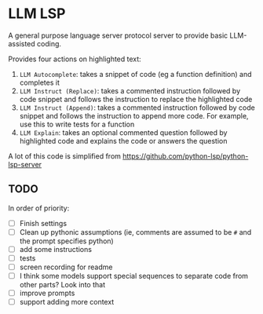 # LLM LSP
A general purpose language server protocol server to provide basic LLM-assisted
coding.

Provides four actions on highlighted text:
1. `LLM Autocomplete`: takes a snippet of code (eg a function definition) and
   completes it
2. `LLM Instruct (Replace)`: takes a commented instruction followed by code
   snippet and follows the instruction to replace the highlighted code
3. `LLM Instruct (Append)`: takes a commented instruction followed by code
   snippet and follows the instruction to append more code. For example, use
   this to write tests for a function
4. `LLM Explain`: takes an optional commented question followed by highlighted
  code and explains the code or answers the question

A lot of this code is simplified from https://github.com/python-lsp/python-lsp-server

## TODO
In order of priority:
- [ ] Finish settings
- [ ] Clean up pythonic assumptions (ie, comments are assumed to be `#` and
      the prompt specifies python)
- [ ] add some instructions
- [ ] tests
- [ ] screen recording for readme
- [ ] I think some models support special sequences to separate code from other
      parts? Look into that
- [ ] improve prompts
- [ ] support adding more context
